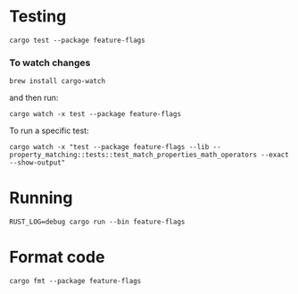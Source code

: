 
# Testing

```
cargo test --package feature-flags
```

### To watch changes

```
brew install cargo-watch
```

and then run:

```
cargo watch -x test --package feature-flags
```

To run a specific test:

```
cargo watch -x "test --package feature-flags --lib -- property_matching::tests::test_match_properties_math_operators --exact --show-output"
```

# Running

```
RUST_LOG=debug cargo run --bin feature-flags
```

# Format code

```
cargo fmt --package feature-flags
```
